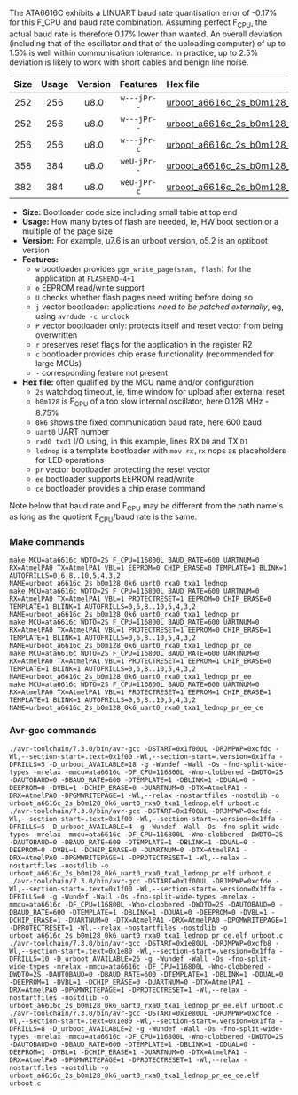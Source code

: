 The ATA6616C exhibits a LINUART baud rate quantisation error of -0.17% for this F_CPU and baud rate combination. Assuming perfect F<sub>CPU</sub>, the actual baud rate is therefore 0.17% lower than wanted. An overall deviation (including that of the oscillator and that of the uploading computer) of up to 1.5% is well within communication tolerance. In practice, up to 2.5% deviation is likely to work with short cables and benign line noise.

|Size|Usage|Version|Features|Hex file|
|:-:|:-:|:-:|:-:|:--|
|252|256|u8.0|`w---jPr--`|[urboot_a6616c_2s_b0m128_0k6_uart0_rxa0_txa1_lednop.hex](https://raw.githubusercontent.com/stefanrueger/urboot.hex/main/mcus/ata6616c/watchdog_2_s/internal_oscillator_b-8.75%25/%2B0m128000_hz/%2B%2B%2B0k6_baud/uart0_rxa0_txa1/lednop/urboot_a6616c_2s_b0m128_0k6_uart0_rxa0_txa1_lednop.hex)|
|252|256|u8.0|`w---jPr--`|[urboot_a6616c_2s_b0m128_0k6_uart0_rxa0_txa1_lednop_pr.hex](https://raw.githubusercontent.com/stefanrueger/urboot.hex/main/mcus/ata6616c/watchdog_2_s/internal_oscillator_b-8.75%25/%2B0m128000_hz/%2B%2B%2B0k6_baud/uart0_rxa0_txa1/lednop/urboot_a6616c_2s_b0m128_0k6_uart0_rxa0_txa1_lednop_pr.hex)|
|256|256|u8.0|`w---jPr-c`|[urboot_a6616c_2s_b0m128_0k6_uart0_rxa0_txa1_lednop_pr_ce.hex](https://raw.githubusercontent.com/stefanrueger/urboot.hex/main/mcus/ata6616c/watchdog_2_s/internal_oscillator_b-8.75%25/%2B0m128000_hz/%2B%2B%2B0k6_baud/uart0_rxa0_txa1/lednop/urboot_a6616c_2s_b0m128_0k6_uart0_rxa0_txa1_lednop_pr_ce.hex)|
|358|384|u8.0|`weU-jPr--`|[urboot_a6616c_2s_b0m128_0k6_uart0_rxa0_txa1_lednop_pr_ee.hex](https://raw.githubusercontent.com/stefanrueger/urboot.hex/main/mcus/ata6616c/watchdog_2_s/internal_oscillator_b-8.75%25/%2B0m128000_hz/%2B%2B%2B0k6_baud/uart0_rxa0_txa1/lednop/urboot_a6616c_2s_b0m128_0k6_uart0_rxa0_txa1_lednop_pr_ee.hex)|
|382|384|u8.0|`weU-jPr-c`|[urboot_a6616c_2s_b0m128_0k6_uart0_rxa0_txa1_lednop_pr_ee_ce.hex](https://raw.githubusercontent.com/stefanrueger/urboot.hex/main/mcus/ata6616c/watchdog_2_s/internal_oscillator_b-8.75%25/%2B0m128000_hz/%2B%2B%2B0k6_baud/uart0_rxa0_txa1/lednop/urboot_a6616c_2s_b0m128_0k6_uart0_rxa0_txa1_lednop_pr_ee_ce.hex)|

- **Size:** Bootloader code size including small table at top end
- **Usage:** How many bytes of flash are needed, ie, HW boot section or a multiple of the page size
- **Version:** For example, u7.6 is an urboot version, o5.2 is an optiboot version
- **Features:**
  + `w` bootloader provides `pgm_write_page(sram, flash)` for the application at `FLASHEND-4+1`
  + `e` EEPROM read/write support
  + `U` checks whether flash pages need writing before doing so
  + `j` vector bootloader: applications *need to be patched externally*, eg, using `avrdude -c urclock`
  + `P` vector bootloader only: protects itself and reset vector from being overwritten
  + `r` preserves reset flags for the application in the register R2
  + `c` bootloader provides chip erase functionality (recommended for large MCUs)
  + `-` corresponding feature not present
- **Hex file:** often qualified by the MCU name and/or configuration
  + `2s` watchdog timeout, ie, time window for upload after external reset
  + `b0m128` is F<sub>CPU</sub> of a too slow internal oscillator, here 0.128 MHz - 8.75%
  + `0k6` shows the fixed communication baud rate, here 600 baud
  + `uart0` UART number
  + `rxd0 txd1` I/O using, in this example, lines RX `D0` and TX `D1`
  + `lednop` is a template bootloader with `mov rx,rx` nops as placeholders for LED operations
  + `pr` vector bootloader protecting the reset vector
  + `ee` bootloader supports EEPROM read/write
  + `ce` bootloader provides a chip erase command


Note below that baud rate and F<sub>CPU</sub> may be different from the path name's as long as the quotient F<sub>CPU</sub>/baud rate is the same.

### Make commands
```
make MCU=ata6616c WDTO=2S F_CPU=116800L BAUD_RATE=600 UARTNUM=0 RX=AtmelPA0 TX=AtmelPA1 VBL=1 EEPROM=0 CHIP_ERASE=0 TEMPLATE=1 BLINK=1 AUTOFRILLS=0,6,8..10,5,4,3,2 NAME=urboot_a6616c_2s_b0m128_0k6_uart0_rxa0_txa1_lednop
make MCU=ata6616c WDTO=2S F_CPU=116800L BAUD_RATE=600 UARTNUM=0 RX=AtmelPA0 TX=AtmelPA1 VBL=1 PROTECTRESET=1 EEPROM=0 CHIP_ERASE=0 TEMPLATE=1 BLINK=1 AUTOFRILLS=0,6,8..10,5,4,3,2 NAME=urboot_a6616c_2s_b0m128_0k6_uart0_rxa0_txa1_lednop_pr
make MCU=ata6616c WDTO=2S F_CPU=116800L BAUD_RATE=600 UARTNUM=0 RX=AtmelPA0 TX=AtmelPA1 VBL=1 PROTECTRESET=1 EEPROM=0 CHIP_ERASE=1 TEMPLATE=1 BLINK=1 AUTOFRILLS=0,6,8..10,5,4,3,2 NAME=urboot_a6616c_2s_b0m128_0k6_uart0_rxa0_txa1_lednop_pr_ce
make MCU=ata6616c WDTO=2S F_CPU=116800L BAUD_RATE=600 UARTNUM=0 RX=AtmelPA0 TX=AtmelPA1 VBL=1 PROTECTRESET=1 EEPROM=1 CHIP_ERASE=0 TEMPLATE=1 BLINK=1 AUTOFRILLS=0,6,8..10,5,4,3,2 NAME=urboot_a6616c_2s_b0m128_0k6_uart0_rxa0_txa1_lednop_pr_ee
make MCU=ata6616c WDTO=2S F_CPU=116800L BAUD_RATE=600 UARTNUM=0 RX=AtmelPA0 TX=AtmelPA1 VBL=1 PROTECTRESET=1 EEPROM=1 CHIP_ERASE=1 TEMPLATE=1 BLINK=1 AUTOFRILLS=0,6,8..10,5,4,3,2 NAME=urboot_a6616c_2s_b0m128_0k6_uart0_rxa0_txa1_lednop_pr_ee_ce
```

### Avr-gcc commands
```
./avr-toolchain/7.3.0/bin/avr-gcc -DSTART=0x1f00UL -DRJMPWP=0xcfdc -Wl,--section-start=.text=0x1f00 -Wl,--section-start=.version=0x1ffa -DFRILLS=5 -D_urboot_AVAILABLE=18 -g -Wundef -Wall -Os -fno-split-wide-types -mrelax -mmcu=ata6616c -DF_CPU=116800L -Wno-clobbered -DWDTO=2S -DAUTOBAUD=0 -DBAUD_RATE=600 -DTEMPLATE=1 -DBLINK=1 -DDUAL=0 -DEEPROM=0 -DVBL=1 -DCHIP_ERASE=0 -DUARTNUM=0 -DTX=AtmelPA1 -DRX=AtmelPA0 -DPGMWRITEPAGE=1 -Wl,--relax -nostartfiles -nostdlib -o urboot_a6616c_2s_b0m128_0k6_uart0_rxa0_txa1_lednop.elf urboot.c
./avr-toolchain/7.3.0/bin/avr-gcc -DSTART=0x1f00UL -DRJMPWP=0xcfdc -Wl,--section-start=.text=0x1f00 -Wl,--section-start=.version=0x1ffa -DFRILLS=5 -D_urboot_AVAILABLE=4 -g -Wundef -Wall -Os -fno-split-wide-types -mrelax -mmcu=ata6616c -DF_CPU=116800L -Wno-clobbered -DWDTO=2S -DAUTOBAUD=0 -DBAUD_RATE=600 -DTEMPLATE=1 -DBLINK=1 -DDUAL=0 -DEEPROM=0 -DVBL=1 -DCHIP_ERASE=0 -DUARTNUM=0 -DTX=AtmelPA1 -DRX=AtmelPA0 -DPGMWRITEPAGE=1 -DPROTECTRESET=1 -Wl,--relax -nostartfiles -nostdlib -o urboot_a6616c_2s_b0m128_0k6_uart0_rxa0_txa1_lednop_pr.elf urboot.c
./avr-toolchain/7.3.0/bin/avr-gcc -DSTART=0x1f00UL -DRJMPWP=0xcfde -Wl,--section-start=.text=0x1f00 -Wl,--section-start=.version=0x1ffa -DFRILLS=0 -g -Wundef -Wall -Os -fno-split-wide-types -mrelax -mmcu=ata6616c -DF_CPU=116800L -Wno-clobbered -DWDTO=2S -DAUTOBAUD=0 -DBAUD_RATE=600 -DTEMPLATE=1 -DBLINK=1 -DDUAL=0 -DEEPROM=0 -DVBL=1 -DCHIP_ERASE=1 -DUARTNUM=0 -DTX=AtmelPA1 -DRX=AtmelPA0 -DPGMWRITEPAGE=1 -DPROTECTRESET=1 -Wl,--relax -nostartfiles -nostdlib -o urboot_a6616c_2s_b0m128_0k6_uart0_rxa0_txa1_lednop_pr_ce.elf urboot.c
./avr-toolchain/7.3.0/bin/avr-gcc -DSTART=0x1e80UL -DRJMPWP=0xcfb8 -Wl,--section-start=.text=0x1e80 -Wl,--section-start=.version=0x1ffa -DFRILLS=10 -D_urboot_AVAILABLE=26 -g -Wundef -Wall -Os -fno-split-wide-types -mrelax -mmcu=ata6616c -DF_CPU=116800L -Wno-clobbered -DWDTO=2S -DAUTOBAUD=0 -DBAUD_RATE=600 -DTEMPLATE=1 -DBLINK=1 -DDUAL=0 -DEEPROM=1 -DVBL=1 -DCHIP_ERASE=0 -DUARTNUM=0 -DTX=AtmelPA1 -DRX=AtmelPA0 -DPGMWRITEPAGE=1 -DPROTECTRESET=1 -Wl,--relax -nostartfiles -nostdlib -o urboot_a6616c_2s_b0m128_0k6_uart0_rxa0_txa1_lednop_pr_ee.elf urboot.c
./avr-toolchain/7.3.0/bin/avr-gcc -DSTART=0x1e80UL -DRJMPWP=0xcfce -Wl,--section-start=.text=0x1e80 -Wl,--section-start=.version=0x1ffa -DFRILLS=8 -D_urboot_AVAILABLE=2 -g -Wundef -Wall -Os -fno-split-wide-types -mrelax -mmcu=ata6616c -DF_CPU=116800L -Wno-clobbered -DWDTO=2S -DAUTOBAUD=0 -DBAUD_RATE=600 -DTEMPLATE=1 -DBLINK=1 -DDUAL=0 -DEEPROM=1 -DVBL=1 -DCHIP_ERASE=1 -DUARTNUM=0 -DTX=AtmelPA1 -DRX=AtmelPA0 -DPGMWRITEPAGE=1 -DPROTECTRESET=1 -Wl,--relax -nostartfiles -nostdlib -o urboot_a6616c_2s_b0m128_0k6_uart0_rxa0_txa1_lednop_pr_ee_ce.elf urboot.c
```

